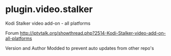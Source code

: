# plugin.video.stalker

Kodi Stalker video add-on - all platforms

Forum
http://iptvtalk.org/showthread.php?2514-Kodi-Stalker-video-add-on-all-platforms

Version and Author Modded to prevent auto updates from other repo's
